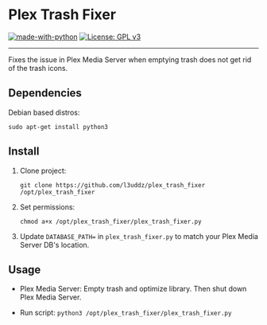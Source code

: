 # Plex Trash Fixer


[![made-with-python](https://img.shields.io/badge/Made%20with-Python-blue.svg)](https://www.python.org/)
[![License: GPL v3](https://img.shields.io/badge/License-GPL%203-blue.svg)](https://github.com/l3uddz/plex_autoscan/blob/master/LICENSE.md)

---

Fixes the issue in Plex Media Server when emptying trash does not get rid of the trash icons.


## Dependencies

Debian based distros:

```
sudo apt-get install python3
```


## Install


1. Clone project:

   ```
   git clone https://github.com/l3uddz/plex_trash_fixer /opt/plex_trash_fixer
   ```

1. Set permissions:

   ```
   chmod a+x /opt/plex_trash_fixer/plex_trash_fixer.py
   ```
   
1. Update `DATABASE_PATH=` in `plex_trash_fixer.py` to match your Plex Media Server DB's location.

## Usage

- Plex Media Server: Empty trash and optimize library. Then shut down Plex Media Server. 

- Run script: `python3 /opt/plex_trash_fixer/plex_trash_fixer.py`

